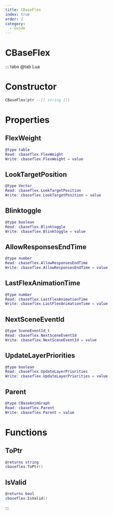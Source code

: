 ```yaml
---
title: CBaseFlex
index: true
order: 2
category:
  - Guide
---
```


# CBaseFlex

::: tabs
@tab Lua
# Constructor
```lua
CBaseFlex(ptr --[[ string ]])
```
# Properties
## FlexWeight 
```lua
@type table
Read: cbaseflex.FlexWeight
Write: cbaseflex.FlexWeight = value
```
## LookTargetPosition 
```lua
@type Vector
Read: cbaseflex.LookTargetPosition
Write: cbaseflex.LookTargetPosition = value
```
## Blinktoggle 
```lua
@type boolean
Read: cbaseflex.Blinktoggle
Write: cbaseflex.Blinktoggle = value
```
## AllowResponsesEndTime 
```lua
@type number
Read: cbaseflex.AllowResponsesEndTime
Write: cbaseflex.AllowResponsesEndTime = value
```
## LastFlexAnimationTime 
```lua
@type number
Read: cbaseflex.LastFlexAnimationTime
Write: cbaseflex.LastFlexAnimationTime = value
```
## NextSceneEventId 
```lua
@type SceneEventId_t
Read: cbaseflex.NextSceneEventId
Write: cbaseflex.NextSceneEventId = value
```
## UpdateLayerPriorities 
```lua
@type boolean
Read: cbaseflex.UpdateLayerPriorities
Write: cbaseflex.UpdateLayerPriorities = value
```
## Parent 
```lua
@type CBaseAnimGraph
Read: cbaseflex.Parent
Write: cbaseflex.Parent = value
```
# Functions
## ToPtr
```lua
@returns string
cbaseflex:ToPtr()
```
## IsValid
```lua
@returns bool
cbaseflex:IsValid()
```

:::